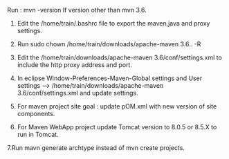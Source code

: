 Run :  mvn -version
 If version other than mvn 3.6.
 
1. Edit the /home/train/.bashrc file to export
 the maven,java and proxy settings.

2. Run sudo chown /home/train/downloads/apache-maven 3.6.. -R
 
 3. Edit the /home/train/downloads/apache-maven 3.6/conf/settings.xml to include the http proxy address and port.
 4. In eclipse Window-Preferences-Maven-Global settings and User settings --> /home/train/downloads/apache-maven 3.6/conf/settings.xml and  update settings.

  5. For maven project site goal : update pOM.xml with new version of site components.

  6. For Maven WebApp project update Tomcat version to 8.0.5 or 8.5.X to run in Tomcat.

   7.Run mavn generate archtype instead of mvn create projects.